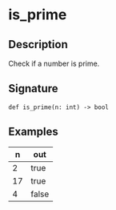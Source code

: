 # is_prime

## Description
Check if a number is prime.

## Signature
```
def is_prime(n: int) -> bool
```

## Examples
| n | out |
| - | - |
| 2 | true |
| 17 | true |
| 4 | false |
